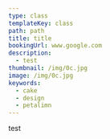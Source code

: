 ```yaml
---
type: class
templateKey: class
path: path
title: title
bookingUrl: www.google.com
description:
  - test
thumbnail: /img/0c.jpg
image: /img/0c.jpg
keywords:
  - cake
  - design
  - petalimn
---
```

test
